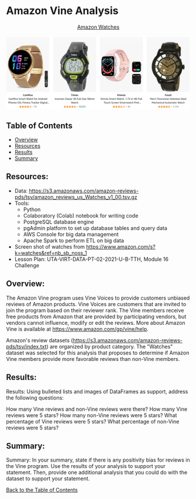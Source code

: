 # Amazon Vine Analysis

<p align="center">
  <a href="#">Amazon Watches</a>
  <br/><br/> 
  <img src="images/amazon_watches.png" width="800">
</p>
  
## Table of Contents
* [Overview](https://github.com/rkaysen63/Amazon_Vine_Analysis/blob/master/README.md#overview)
* [Resources](https://github.com/rkaysen63/Amazon_Vine_Analysis/blob/master/README.md#resources)
* [Results](https://github.com/rkaysen63/Amazon_Vine_Analysis/blob/master/README.md#results)
* [Summary](https://github.com/rkaysen63/Amazon_Vine_Analysis/blob/master/README.md#summary)

## Resources:    
* Data: https://s3.amazonaws.com/amazon-reviews-pds/tsv/amazon_reviews_us_Watches_v1_00.tsv.gz
* Tools: 
  * Python
  * Colaboratory (Colab) notebook for writing code
  * PostgreSQL database engine
  * pgAdmin platform to set up database tables and query data
  * AWS Console for big data management
  * Apache Spark to perform ETL on big data
* Screen shot of watches from https://www.amazon.com/s?k=watches&ref=nb_sb_noss_1
* Lesson Plan: UTA-VIRT-DATA-PT-02-2021-U-B-TTH, Module 16 Challenge

## Overview:
The Amazon Vine program uses Vine Voices to provide customers unbiased reviews of Amazon products.  Vine Voices are customers that are invited to join the program based on their reviewer rank.  The Vine members receive free products from Amazon that are provided by participating vendors, but vendors cannot influence, modify or edit the reviews.  More about Amazon Vine is available at https://www.amazon.com/gp/vine/help.

Amazon's review datasets (https://s3.amazonaws.com/amazon-reviews-pds/tsv/index.txt) are organized by product category. The "Watches" dataset was selected for this analysis that proposes to determine if Amazon Vine members provide more favorable reviews than non-Vine members.

## Results:
Results: Using bulleted lists and images of DataFrames as support, address the following questions:

How many Vine reviews and non-Vine reviews were there?
How many Vine reviews were 5 stars? How many non-Vine reviews were 5 stars?
What percentage of Vine reviews were 5 stars? What percentage of non-Vine reviews were 5 stars?

## Summary:

Summary: In your summary, state if there is any positivity bias for reviews in the Vine program. Use the results of your analysis to support your statement. Then, provide one additional analysis that you could do with the dataset to support your statement.



[Back to the Table of Contents](https://github.com/rkaysen63/Amazon_Vine_Analysis/blob/master/README.md#table-of-contents)
